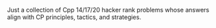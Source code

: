 Just a collection of Cpp 14/17/20 hacker rank problems whose answers align with CP principles, tactics, and strategies. 